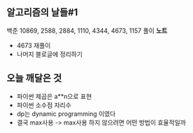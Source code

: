 ## 알고리즘의 날들#1
백준 10869, 2588, 2884, 1110, 4344, 4673, 1157 풀이
**노트**
- 4673 재풀이
- 나머지 블로글에 정리하기

## 오늘 깨달은 것
- 파이썬 제곱은 a**n으로 표현
- 파이썬 소수점 자리수
- dp는 dynamic programming 이였다
- 결국 max사용 -> max사용 하지 않으려면 어떤 방법이 효율적일까
